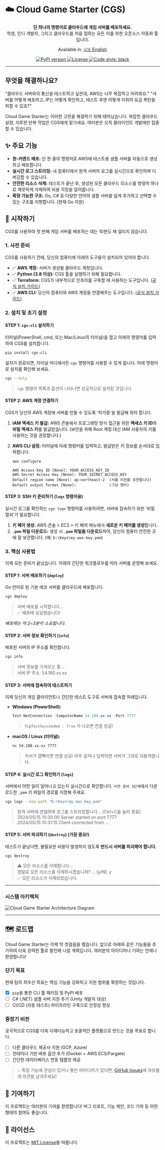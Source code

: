 # ☁️ Cloud Game Starter (CGS)

<p align="center">
  <!-- TODO: 추후에 프로젝트 로고등을 추가. -->
  <!-- <img src="PROJECT_LOGO_URL" alt="Cloud Game Starter Logo" width="200"/> -->
</p>

<p align="center">
  <strong>단 하나의 명령어로 클라우드에 게임 서버를 배포하세요.</strong>
  <br />
  학생, 인디 개발자, 그리고 클라우드를 처음 접하는 모든 이를 위한 오픈소스 자동화 툴입니다.
</p>

<p align="center">
  <!-- Language Switcher -->
  Available in: <a href="README.us.md">🇺🇸 English</a>
</p>

<p align="center">
  <a href="https://pypi.org/project/cgs-cli/">
    <img src="https://img.shields.io/pypi/v/cgs-cli" alt="PyPI version">
  </a>
  <a href="https://github.com/rosmontisu/cloud-game-starter/blob/main/LICENSE">
    <img src="https://img.shields.io/pypi/l/cgs-cli" alt="License">
  </a>
  <a href="https://github.com/psf/black">
    <img src="https://img.shields.io/badge/code%20style-black-000000.svg" alt="Code style: black">
  </a>
</p>

---

## 무엇을 해결하나요?

"클라우드 서버와의 통신을 테스트하고 싶은데, AWS는 너무 복잡하고 어려워요."
"서버를 어떻게 배포하고, IP는 어떻게 확인하고, 테스트 후엔 어떻게 지워야 요금 폭탄을 피할 수 있죠?"

Cloud Game Starter는 이러한 고민을 해결하기 위해 태어났습니다. 복잡한 클라우드 설정, 지루한 반복 작업은 CGS에게 맡기세요. 여러분은 오직 클라이언트 개발에만 집중할 수 있습니다.

## ✨ 주요 기능

*   **원-커맨드 배포:** 단 한 줄의 명령어로 AWS에 테스트용 샘플 서버를 자동으로 생성하고 배포합니다.
*   **실시간 로그 스트리밍:** 내 컴퓨터에서 원격 서버의 로그를 실시간으로 확인하며 디버깅할 수 있습니다.
*   **안전한 리소스 삭제:** 테스트가 끝난 후, 생성된 모든 클라우드 리소스를 명령어 하나로 깨끗하게 삭제하여 비용 걱정을 덜어줍니다.
*   **확장 가능한 구조:** Go, C# 등 다양한 언어의 샘플 서버를 쉽게 추가하고 선택할 수 있는 구조를 지향합니다. (현재 Go 지원)

## 🚀 시작하기

CGS를 사용하여 첫 번째 게임 서버를 배포하는 데는 10분도 채 걸리지 않습니다.

### 1. 사전 준비 

CGS를 사용하기 전에, 당신의 컴퓨터에 아래의 도구들이 설치되어 있어야 합니다.

*   ✅ **AWS 계정:** 서버가 생성될 클라우드 계정입니다.
*   ✅ **Python (3.8 이상):** CGS 툴을 실행하기 위해 필요합니다.
*   ✅ **Terraform:** CGS가 내부적으로 인프라를 구축할 때 사용하는 도구입니다. ([공식 설치 가이드](https://developer.hashicorp.com/terraform/downloads))
*   ✅ **AWS CLI:** 당신의 컴퓨터와 AWS 계정을 연결해주는 도구입니다. ([공식 설치 가이드](https://aws.amazon.com/ko/cli/))

### 2. 설치 및 초기 설정

#### STEP 1: `cgs-cli` 설치하기

터미널(PowerShell, cmd, 또는 Mac/Linux의 터미널)을 열고 아래의 명령어를 입력하여 CGS를 설치합니다.

```bash
pip install cgs-cli
```

설치가 완료되면, 터미널 어디에서든 `cgs` 명령어를 사용할 수 있게 됩니다. 아래 명령어로 설치를 확인해 보세요.

```bash
cgs --help
```
> `cgs` 명령어 목록과 옵션이 나타나면 성공적으로 설치된 것입니다.

#### STEP 2: AWS 계정 연결하기

CGS가 당신의 AWS 계정에 서버를 만들 수 있도록 '허가증'을 발급해 줘야 합니다.

1.  **IAM 액세스 키 발급:** AWS 콘솔에서 프로그래밍 방식 접근을 위한 **액세스 키 ID**와 **비밀 액세스 키**를 발급받습니다. (보안을 위해 Root 계정 대신 IAM 사용자의 키를 사용하는 것을 권장합니다.)

2.  **AWS CLI 설정:** 터미널에 아래 명령어를 입력하고, 발급받은 키 정보를 순서대로 입력합니다.

    ```bash
    aws configure
    ```
    ```
    AWS Access Key ID [None]: YOUR_ACCESS_KEY_ID
    AWS Secret Access Key [None]: YOUR_SECRET_ACCESS_KEY
    Default region name [None]: ap-northeast-2  (서울 리전을 추천합니다)
    Default output format [None]:               (그냥 엔터)
    ```

#### STEP 3: SSH 키 준비하기 (`logs` 명령어용)

실시간 로그를 확인하는 `cgs logs` 명령어를 사용하려면, 서버에 접속하기 위한 '비밀 열쇠'가 필요합니다.

1.  **키 페어 생성:** AWS 콘솔 > EC2 > 키 페어 메뉴에서 **새로운 키 페어를 생성**합니다.
2.  **`.pem` 파일 다운로드:** 생성 시 **`.pem` 파일을 다운로드**하여, 당신의 컴퓨터 안전한 곳에 잘 보관합니다. (예: `D:\Keys\my-aws-key.pem`)

### 3. 핵심 사용법

이제 모든 준비가 끝났습니다. 아래의 간단한 워크플로우를 따라 서버를 운영해 보세요.

#### STEP 1: 서버 배포하기 (`deploy`)

Go 언어로 된 기본 에코 서버를 클라우드에 배포합니다.

```bash
cgs deploy
```
> 서버 배포를 시작합니다...  
> ✅ 배포에 성공했습니다!

*배포에는 약 2~3분이 소요됩니다.*

#### STEP 2: 서버 정보 확인하기 (`info`)

배포된 서버의 IP 주소를 확인합니다.

```bash
cgs info
```
> 서버 정보를 가져오는 중...  
>   서버 IP 주소: 54.180.xx.xx

#### STEP 3: 서버에 접속하여 테스트하기

이제 당신의 게임 클라이언트나 간단한 테스트 도구로 서버에 접속할 차례입니다.

*   **Windows (PowerShell):**
    ```powershell
    Test-NetConnection -ComputerName 54.180.xx.xx -Port 7777
    ```
    > `TcpTestSucceeded : True` 가 나오면 연결 성공!

*   **macOS / Linux (터미널):**
    ```bash
    nc 54.180.xx.xx 7777
    ```
    > 커서가 깜빡이면 연결 성공! 아무 글자나 입력하면 서버가 그대로 되돌려줍니다.

#### STEP 4: 실시간 로그 확인하기 (`logs`)

서버에서 어떤 일이 일어나고 있는지 실시간으로 확인합니다. `사전 준비 3단계`에서 다운로드한 `.pem` 키 파일의 경로를 지정해 주세요.

```bash
cgs logs --key-path "D:\Keys\my-aws-key.pem"
```
> 원격 서버에 연결하여 로그를 스트리밍합니다... (Ctrl+C를 눌러 종료)  
> 2024/05/15 10:30:00 Server started on port 7777  
> 2024/05/15 10:31:15 Client connected from ...

#### STEP 5: 서버 파괴하기 (`destroy`) (가장 중요!)

테스트가 끝났다면, 불필요한 비용이 발생하지 않도록 **반드시 서버를 파괴해야 합니다.**

```bash
cgs destroy
```
> ⚠️ 모든 리소스를 삭제합니다...  
> 정말로 모든 리소스를 삭제하시겠습니까? ... [y/N]: y  
> ✅ 모든 리소스가 삭제되었습니다.

--- 

### 시스템 아키텍처
![Cloud Game Starter Architecture Diagram](https://raw.githubusercontent.com/rosmontisu/cloud-game-starter/main/.github/assets/architecture-diagram.png)

---

## 🗺️ 로드맵

Cloud Game Starter는 이제 막 첫걸음을 뗐습니다. 앞으로 아래와 같은 기능들을 추가하여 더욱 강력한 툴로 발전해 나갈 계획입니다. 여러분의 아이디어나 기여는 언제나 환영합니다!

### 단기 목표 

현재 팀의 최우선 목표는 핵심 기능을 강화하고 지원 범위를 확장하는 것입니다.

*   [x] `pip`을 통한 CLI 툴 패키징 및 PyPI 배포
*   [ ] C# (.NET) 샘플 서버 지원 추가 (Unity 개발자 대상)
*   [ ] CI/CD (자동 테스트) 파이프라인 구축으로 안정성 향상

### 중장기 비전 

궁극적으로 CGS를 더욱 다재다능하고 포괄적인 플랫폼으로 만드는 것을 목표로 합니다.

*   [ ] 다른 클라우드 제공사 지원 (GCP, Azure)
*   [ ] 컨테이너 기반 배포 옵션 추가 (Docker + AWS ECS/Fargate)
*   [ ] 간단한 데이터베이스 연동 템플릿 제공

> 💡 특정 기능에 관심이 있거나 좋은 아이디어가 있다면, [GitHub Issues](https://github.com/rosmontisu/cloud-game-starter/issues)에 자유롭게 의견을 남겨주세요!

## 🤝 기여하기

이 프로젝트는 여러분의 기여를 환영합니다! 버그 리포트, 기능 제안, 코드 기여 등 어떤 형태의 참여도 좋습니다.

## 📝 라이선스

이 프로젝트는 [MIT License](LICENSE)를 따릅니다.
